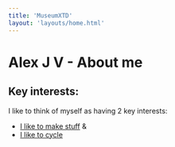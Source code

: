 ```yaml
---
title: 'MuseumXTD'
layout: 'layouts/home.html'
---
```


# Alex J V - About me


## Key interests:

I like to think of myself as having 2 key interests: 
- [I like to make stuff](/projects) & 
- [I like to cycle](http://letsgocycle.in/)

